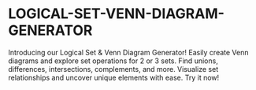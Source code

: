 # LOGICAL-SET-VENN-DIAGRAM-GENERATOR
Introducing our Logical Set &amp; Venn Diagram Generator! Easily create Venn diagrams and explore set operations for 2 or 3 sets. Find unions, differences, intersections, complements, and more. Visualize set relationships and uncover unique elements with ease. Try it now!
